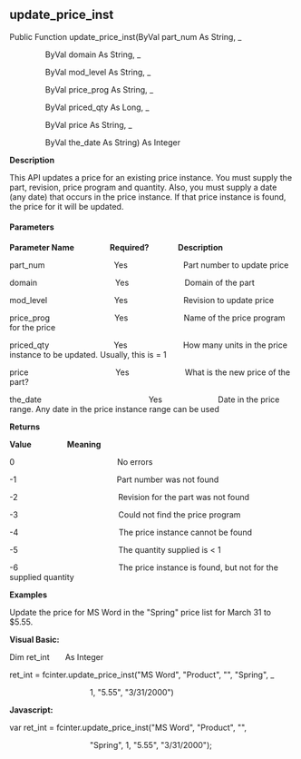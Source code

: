 update_price_inst
-------------------

Public Function update_price_inst(ByVal part_num As String, _

                ByVal domain As String, _

                ByVal mod_level As String, _

                ByVal price_prog As String, _

                ByVal priced_qty As Long, _

                ByVal price As String, _

                ByVal the_date As String) As Integer   

**Description**

This API updates a price for an existing price instance. You must supply the part, revision, price program and quantity. Also, you must supply a date (any date) that occurs in the price instance. If that price instance is found, the price for it will be updated.

#### Parameters
**Parameter Name**                **Required?**             **Description**

part_num                               Yes                         Part number to update price

domain                                   Yes                         Domain of the part

mod_level                              Yes                         Revision to update price

price_prog                             Yes                         Name of the price program for the price

priced_qty                             Yes                         How many units in the price instance to be updated. Usually, this is = 1

price                                       Yes                         What is the new price of the part?

the_date                                                Yes                         Date in the price range. Any date in the price instance range can be used

**Returns**

**Value**                **Meaning**

0                                              No errors

-1                                             Part number was not found

-2                                             Revision for the part was not found

-3                                             Could not find the price program

-4                                             The price instance cannot be found

-5                                             The quantity supplied is < 1

-6                                             The price instance is found, but not for the supplied quantity

**Examples**

 Update the price for MS Word in the "Spring" price list for March 31 to $5.55.

**Visual Basic:**

Dim ret_int       As Integer

ret_int = fcinter.update_price_inst("MS Word", "Product", "", "Spring", _

                                    1, "5.55", "3/31/2000")

**Javascript:**

var ret_int = fcinter.update_price_inst("MS Word", "Product", "",

                                    "Spring", 1, "5.55", "3/31/2000");